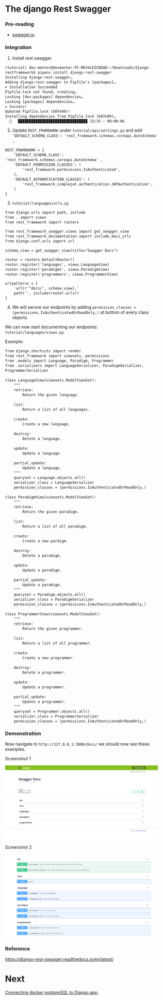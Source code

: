 # The django Rest Swagger


### Pre-reading

- [swagger.io](https://swagger.io/docs/specification/2-0/what-is-swagger/).


### Integration

1. Install rest swagger.

```
(tutorial) dev-mentor@devmentor-PC-MK34LEZCBEAD:~/Downloads/django-restframework$ pipenv install django-rest-swagger
Installing django-rest-swagger…
Adding django-rest-swagger to Pipfile's [packages]…
✔ Installation Succeeded 
Pipfile.lock not found, creating…
Locking [dev-packages] dependencies…
Locking [packages] dependencies…
✔ Success! 
Updated Pipfile.lock (b07e99)!
Installing dependencies from Pipfile.lock (b07e99)…
  🐍   ▉▉▉▉▉▉▉▉▉▉▉▉▉▉▉▉▉▉▉▉▉▉▉▉▉▉▉▉▉▉▉▉ 15/15 — 00:00:06

```

2. Update `REST_FRAMEWORK` under `tutorial/api/settings.py` and add `'DEFAULT_SCHEMA_CLASS': 'rest_framework.schemas.coreapi.AutoSchema' ,`

```
REST_FRAMEWORK = {
    'DEFAULT_SCHEMA_CLASS': 'rest_framework.schemas.coreapi.AutoSchema' ,
    'DEFAULT_PERMISSION_CLASSES': (
        'rest_framework.permissions.IsAuthenticated',
    ),
    'DEFAULT_AUTHENTICATION_CLASSES': (
        'rest_framework_simplejwt.authentication.JWTAuthentication',
    )
}
```

3. `tutorial/languages/urls.py`

```
from django.urls import path, include
from . import views 
from rest_framework import routers 
```

```
from rest_framework_swagger.views import get_swagger_view
from rest_framework.documentation import include_docs_urls
from django.conf.urls import url
```

`schema_view = get_swagger_view(title="Swagger Docs")`

```
router = routers.DefaultRouter()
router.register('languages', views.LanguageView)
router.register('paradigms', views.ParadigmView)
router.register('programmers', views.ProgrammerView)
```

```
urlpatterns = [
    `url(r'^docs/', schema_view),`
    path('', include(router.urls))
]
```

4. We will secure our endpoints by adding `permission_classes = (permissions.IsAuthenticatedOrReadOnly,)` at bottom of every class objects.

We can now start documenting our endpoints: `tutorial/languages/views.py`.

Example:

```
from django.shortcuts import render
from rest_framework import viewsets, permissions
from .models import Language, Paradigm, Programmer
from .serializers import LanguageSerializer, ParadigmSerializer, ProgrammerSerializer

class LanguageView(viewsets.ModelViewSet):
    """
    retrieve:
        Return the given language.

    list:
        Return a list of all languages.

    create:
        Create a new language.

    destroy:
        Delete a language.

    update:
        Update a language.

    partial_update:
        Update a language.
    """
    queryset = Language.objects.all()
    serializer_class = LanguageSerializer
    permission_classes = (permissions.IsAuthenticatedOrReadOnly,)

class ParadigmView(viewsets.ModelViewSet):
    """
    retrieve:
        Return the given paradigm.

    list:
        Return a list of all paradigm.

    create:
        Create a new pardigm.

    destroy:
        Delete a paradigm.

    update:
        Update a paradigm.

    partial_update:
        Update a paradigm.
    """
    queryset = Paradigm.objects.all()
    serializer_class = ParadigmSerializer
    permission_classes = (permissions.IsAuthenticatedOrReadOnly,)

class ProgrammerView(viewsets.ModelViewSet):
    """
    retrieve:
        Return the given programmer.

    list:
        Return a list of all programmer.

    create:
        Create a new programmer.

    destroy:
        Delete a programmer.

    update:
        Update a programmer.

    partial_update:
        Update a programmer.
    """
    queryset = Programmer.objects.all()
    serializer_class = ProgrammerSerializer
    permission_classes = (permissions.IsAuthenticatedOrReadOnly,)
```

### Demonstration

Now navigate to `http://127.0.0.1:3000/docs/` we should now see these examples.

Screenshot 1

![alt text](root-api.png)


Screenshot 2

![alt text](collapsed-api.png)

### Reference

https://django-rest-swagger.readthedocs.io/en/latest/

# Next 

[Connecting docker postgreSQL to Django app](https://github.com/boomcamp/django-restframework/tree/step7-docker-postgres).
